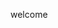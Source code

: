<script src="https://cdn.onesignal.com/sdks/OneSignalSDK.js" async=""></script>
<script>
  window.OneSignal = window.OneSignal || [];
  OneSignal.push(function() {
    OneSignal.init({
      appId: "9cf54252-f700-4825-b903-c57b69b05ac4",
    });
  });
</script>

welcome
